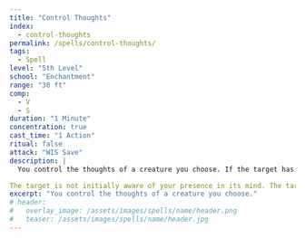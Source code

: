 ```yaml
---
title: "Control Thoughts"
index:
  - control-thoughts
permalink: /spells/control-thoughts/
tags:
  - Spell
level: "5th Level"
school: "Enchantment"
range: "30 ft"
comp:
  - V
  - S
duration: "1 Minute"
concentration: true
cast_time: "1 Action"
ritual: false
attack: "WIS Save"
description: |
  You control the thoughts of a creature you choose. If the target has an Intelligence of 3 or lower, it is unaffected. When you cast this spell and on each of your turns for the duration, you can use your action speak in the target's thoughts if you know a language it understands. You can also use your action force it to imagine what you are imagining.

The target is not initially aware of your presence in its mind. The target makes a Wisdom saving throw if the content of your thoughts or imagination conflicts with its own, contradicts strongly held beliefs, or is inconsistent with its knowledge. If it succeeds, the spell ends. On failure, it believes that your planted thoughts or imagery originate from its own mind. If the target is not a player, the DM decides the consequences of this.
excerpt: "You control the thoughts of a creature you choose."
# header:
#   overlay_image: /assets/images/spells/name/header.png
#   teaser: /assets/images/spells/name/header.jpg
---
```

